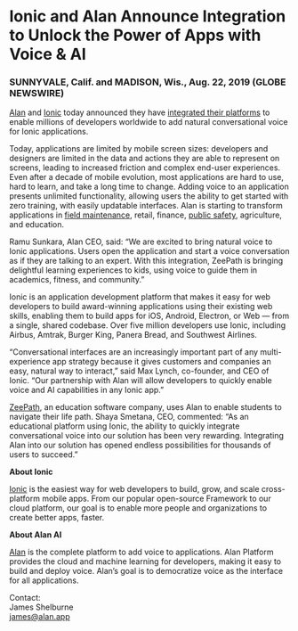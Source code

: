 # Ionic and Alan Announce Integration to Unlock the Power of Apps with Voice & AI


### SUNNYVALE, Calif. and MADISON, Wis., Aug. 22, 2019 (GLOBE NEWSWIRE) 

[Alan](https://www.globenewswire.com/Tracker?data=tS4FW8fF60m1JTlSMDdOd5sky7Srq6pto0QrIKuyugMyyw6IgQqxuw5-deL1D1J1)  and  [Ionic](https://www.globenewswire.com/Tracker?data=HLkz7WU8tWS8PkgtpabyqYq5i3HEhsehB8_XoIWApK-B_QfdQuYUihpz9QonqH8mZl71e2JnQC6AWxwdgcmrAw==)  today announced they have  [integrated their platforms](https://www.globenewswire.com/Tracker?data=7e5j6xOTNkUkCsXuRjoIylv6tTKhvta6PIIPWbseuLVmAJcvUFhq0woaYJ_p4Wu4EVrJrv3-he9vJRTUSlW9mPillhozS9jmeicwCISHiDPw0V5v7Pge3PVQU-5vFoVR)  to enable millions of developers worldwide to add natural conversational voice for Ionic applications.  

Today, applications are limited by mobile screen sizes: developers and designers are limited in the data and actions they are able to represent on screens, leading to increased friction and complex end-user experiences. Even after a decade of mobile evolution, most applications are hard to use, hard to learn, and take a long time to change. Adding voice to an application presents unlimited functionality, allowing users the ability to get started with zero training, with easily updatable interfaces. Alan is starting to transform applications in  [field maintenance](https://www.globenewswire.com/Tracker?data=QF9SVvApnKeb7CR5kwZqHjQhhfguW1W_9n3N0zcsQXl8b6CpyNTSbiden7pM_LqKnajZe-04Ee9IKw3XhsGPvcOgUpcpYAawatx_XpYhxAA=), retail, finance,  [public safety](https://www.globenewswire.com/Tracker?data=QjGIGyLgnWscs6kGSBDoBtHH5ZvwtcadUx9WzQLTyKAf-4tGFFApPIeTUAHOw3F73xunWrdNZR1iMwLrQZKbjQ==), agriculture, and education.

Ramu Sunkara, Alan CEO, said: “We are excited to bring natural voice to Ionic applications. Users open the application and start a voice conversation as if they are talking to an expert. With this integration, ZeePath is bringing delightful learning experiences to kids, using voice to guide them in academics, fitness, and community.”

Ionic is an application development platform that makes it easy for web developers to build award-winning applications using their existing web skills, enabling them to build apps for iOS, Android, Electron, or Web — from a single, shared codebase. Over five million developers use Ionic, including Airbus, Amtrak, Burger King, Panera Bread, and Southwest Airlines.

“Conversational interfaces are an increasingly important part of any multi-experience app strategy because it gives customers and companies an easy, natural way to interact,” said Max Lynch, co-founder, and CEO of Ionic. “Our partnership with Alan will allow developers to quickly enable voice and AI capabilities in any Ionic app.”

[ZeePath](https://www.globenewswire.com/Tracker?data=2vSFGmrOnBQ9DOt43_O6dIIQfKT1zhanV4ZyFenS1dhjDaZcdZhABwvvszzdpR0nI-zfpkR-iD8i2B0F6rU4HhQlyggHKdKY4ox1_mgoo59FHRGaNPFJscIoeux6IeGW), an education software company, uses Alan to enable students to navigate their life path. Shaya Smetana, CEO, commented: “As an educational platform using Ionic, the ability to quickly integrate conversational voice into our solution has been very rewarding. Integrating Alan into our solution has opened endless possibilities for thousands of users to succeed.”

**About Ionic**

[Ionic](https://www.globenewswire.com/Tracker?data=HLkz7WU8tWS8PkgtpabyqbJTs5AAParZLXEUU79VrGVcFF04YH9TKROkF06dNTvvIRYwjzkOCcdNdsPAfR8TNg==)  is the easiest way for web developers to build, grow, and scale cross-platform mobile apps. From our popular open-source Framework to our cloud platform, our goal is to enable more people and organizations to create better apps, faster.

**About Alan AI**

[Alan](https://www.globenewswire.com/Tracker?data=UoN7vIS740L1pXjoaBGhI2rGmoJqertf8Ynz9Hy2NiNJ3tjDxGlJqSUMu9tdpXsD)  is the complete platform to add voice to applications. Alan Platform provides the cloud and machine learning for developers, making it easy to build and deploy voice. Alan’s goal is to democratize voice as the interface for all applications.  
  

Contact:  
James Shelburne  
[james@alan.app](https://www.globenewswire.com/Tracker?data=eCzTtGuIbio0BmOzlZr9hxsHbJ7gENLECkmvlYe-PoIiZbPrk4blNtQcUbDTJqDS0KCreFYK4YFfYEdGs6icVQ== "james@alan.app")
